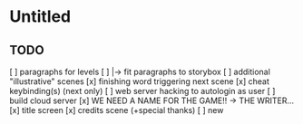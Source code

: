 # Untitled
## TODO
[ ] paragraphs for levels
[ ] |-> fit paragraphs to storybox
[ ] additional "illustrative" scenes
[x] finishing word triggering next scene
[x] cheat keybinding(s) (next only)
[ ] web server hacking to autologin as user
[ ] build cloud server
[x] WE NEED A NAME FOR THE GAME!! -> THE WRITER...
[x] title screen
[x] credits scene (+special thanks)
[ ] new 